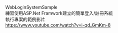 WebLoginSystemSample  
練習使用ASP.Net Framwork建立的簡單登入/註冊系統  
執行專案的範例影片  
https://www.youtube.com/watch?v=i-qd_GmKm-8
